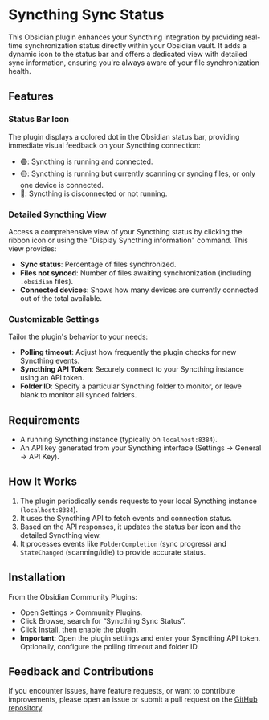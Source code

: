 # Syncthing Sync Status

This Obsidian plugin enhances your Syncthing integration by providing real-time synchronization status directly within your Obsidian vault. It adds a dynamic icon to the status bar and offers a dedicated view with detailed sync information, ensuring you're always aware of your file synchronization health.

## Features

### Status Bar Icon
The plugin displays a colored dot in the Obsidian status bar, providing immediate visual feedback on your Syncthing connection:
- 🟢: Syncthing is running and connected.
- 🟡: Syncthing is running but currently scanning or syncing files, or only one device is connected.
- 🔴: Syncthing is disconnected or not running.

### Detailed Syncthing View
Access a comprehensive view of your Syncthing status by clicking the ribbon icon or using the "Display Syncthing information" command. This view provides:
- **Sync status**: Percentage of files synchronized.
- **Files not synced**: Number of files awaiting synchronization (including `.obsidian` files).
- **Connected devices**: Shows how many devices are currently connected out of the total available.

### Customizable Settings
Tailor the plugin's behavior to your needs:
- **Polling timeout**: Adjust how frequently the plugin checks for new Syncthing events.
- **Syncthing API Token**: Securely connect to your Syncthing instance using an API token.
- **Folder ID**: Specify a particular Syncthing folder to monitor, or leave blank to monitor all synced folders.

## Requirements
- A running Syncthing instance (typically on `localhost:8384`).
- An API key generated from your Syncthing interface (Settings -> General -> API Key).

## How It Works
1. The plugin periodically sends requests to your local Syncthing instance (`localhost:8384`).
2. It uses the Syncthing API to fetch events and connection status.
3. Based on the API responses, it updates the status bar icon and the detailed Syncthing view.
4. It processes events like `FolderCompletion` (sync progress) and `StateChanged` (scanning/idle) to provide accurate status.

## Installation
From the Obsidian Community Plugins:
- Open Settings > Community Plugins.
- Click Browse, search for “Syncthing Sync Status”.
- Click Install, then enable the plugin.
- **Important**: Open the plugin settings and enter your Syncthing API token. Optionally, configure the polling timeout and folder ID.

## Feedback and Contributions

If you encounter issues, have feature requests, or want to contribute improvements, please open an issue or submit a pull request on the [GitHub repository](https://github.com/Diego-Viero/Syncthing-status-icon-Obsidian-plugin).
